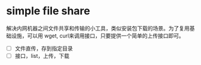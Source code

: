 simple file share
===========

解决内网机器之间文件共享和传输的小工具，类似安装包下载的场景。为了复用基础设施，可以用 wget, curl来调用接口，只要提供一个简单的上传接口即可。

* [ ] 文件直传，存到指定目录
* [ ] 接口，list，上传，下载